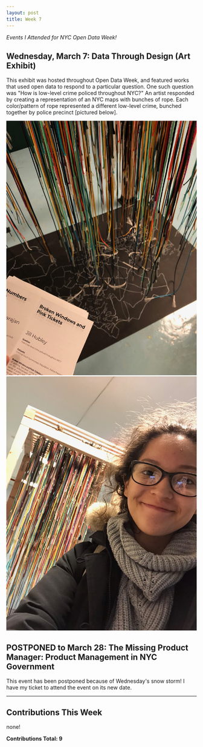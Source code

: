 ```yaml
---
layout: post
title: Week 7
---
```


_Events I Attended for NYC Open Data Week!_  

## Wednesday, March 7: Data Through Design (Art Exhibit)  

This exhibit was hosted throughout Open Data Week, and featured works that used open data to respond to a particular question. One such question was "How is low-level crime policed throughout NYC?" An artist responded by creating a representation of an NYC maps with bunches of rope. Each color/pattern of rope represented a different low-level crime, bunched together by police precinct [pictured below].

![](https://github.com/nyu-ossd-s18/mel501-weekly/blob/master/images/rope-1.jpg)
![](https://github.com/nyu-ossd-s18/mel501-weekly/blob/master/images/rope-2.jpg)

## POSTPONED to March 28: The Missing Product Manager: Product Management in NYC Government

This event has been postponed because of Wednesday's snow storm! I have my ticket to attend the event on its new date.

---

## Contributions This Week

none!

**Contributions Total: 9**
